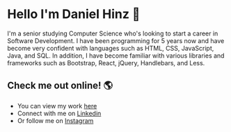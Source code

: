 # Hello I'm Daniel Hinz 👋

I'm a senior studying Computer Science who's looking to start a career in Software Development. I have been programming for 5 years now and have become very confident with languages such as HTML, CSS, JavaScript, Java, and SQL. In addition, I have become familiar with various libraries and frameworks such as Bootstrap, React, jQuery, Handlebars, and Less.

## Check me out online! 🌎
- You can view my work <a href="http://www.hinzdaniel.com">here</a>
- Connect with me on <a href="https://linkedin.com/in/danielhinz/">Linkedin</a>
- Or follow me on <a href="https://www.instagram.com/d_hinz22/">Instagram</a> 

